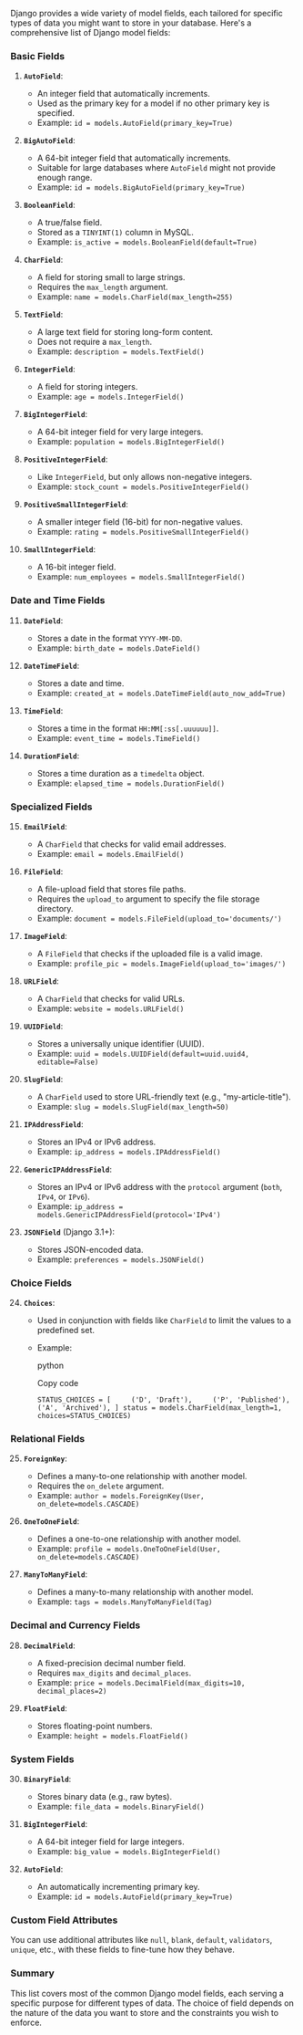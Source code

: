 Django provides a wide variety of model fields, each tailored for specific types of data you might want to store in your database. Here's a comprehensive list of Django model fields:

### **Basic Fields**

1. **`AutoField`**:
    
    - An integer field that automatically increments.
    - Used as the primary key for a model if no other primary key is specified.
    - Example: `id = models.AutoField(primary_key=True)`
2. **`BigAutoField`**:
    
    - A 64-bit integer field that automatically increments.
    - Suitable for large databases where `AutoField` might not provide enough range.
    - Example: `id = models.BigAutoField(primary_key=True)`
3. **`BooleanField`**:
    
    - A true/false field.
    - Stored as a `TINYINT(1)` column in MySQL.
    - Example: `is_active = models.BooleanField(default=True)`
4. **`CharField`**:
    
    - A field for storing small to large strings.
    - Requires the `max_length` argument.
    - Example: `name = models.CharField(max_length=255)`
5. **`TextField`**:
    
    - A large text field for storing long-form content.
    - Does not require a `max_length`.
    - Example: `description = models.TextField()`
6. **`IntegerField`**:
    
    - A field for storing integers.
    - Example: `age = models.IntegerField()`
7. **`BigIntegerField`**:
    
    - A 64-bit integer field for very large integers.
    - Example: `population = models.BigIntegerField()`
8. **`PositiveIntegerField`**:
    
    - Like `IntegerField`, but only allows non-negative integers.
    - Example: `stock_count = models.PositiveIntegerField()`
9. **`PositiveSmallIntegerField`**:
    
    - A smaller integer field (16-bit) for non-negative values.
    - Example: `rating = models.PositiveSmallIntegerField()`
10. **`SmallIntegerField`**:
    
    - A 16-bit integer field.
    - Example: `num_employees = models.SmallIntegerField()`

### **Date and Time Fields**

11. **`DateField`**:
    
    - Stores a date in the format `YYYY-MM-DD`.
    - Example: `birth_date = models.DateField()`
12. **`DateTimeField`**:
    
    - Stores a date and time.
    - Example: `created_at = models.DateTimeField(auto_now_add=True)`
13. **`TimeField`**:
    
    - Stores a time in the format `HH:MM[:ss[.uuuuuu]]`.
    - Example: `event_time = models.TimeField()`
14. **`DurationField`**:
    
    - Stores a time duration as a `timedelta` object.
    - Example: `elapsed_time = models.DurationField()`

### **Specialized Fields**

15. **`EmailField`**:
    
    - A `CharField` that checks for valid email addresses.
    - Example: `email = models.EmailField()`
16. **`FileField`**:
    
    - A file-upload field that stores file paths.
    - Requires the `upload_to` argument to specify the file storage directory.
    - Example: `document = models.FileField(upload_to='documents/')`
17. **`ImageField`**:
    
    - A `FileField` that checks if the uploaded file is a valid image.
    - Example: `profile_pic = models.ImageField(upload_to='images/')`
18. **`URLField`**:
    
    - A `CharField` that checks for valid URLs.
    - Example: `website = models.URLField()`
19. **`UUIDField`**:
    
    - Stores a universally unique identifier (UUID).
    - Example: `uuid = models.UUIDField(default=uuid.uuid4, editable=False)`
20. **`SlugField`**:
    
    - A `CharField` used to store URL-friendly text (e.g., "my-article-title").
    - Example: `slug = models.SlugField(max_length=50)`
21. **`IPAddressField`**:
    
    - Stores an IPv4 or IPv6 address.
    - Example: `ip_address = models.IPAddressField()`
22. **`GenericIPAddressField`**:
    
    - Stores an IPv4 or IPv6 address with the `protocol` argument (`both`, `IPv4`, or `IPv6`).
    - Example: `ip_address = models.GenericIPAddressField(protocol='IPv4')`
23. **`JSONField`** (Django 3.1+):
    
    - Stores JSON-encoded data.
    - Example: `preferences = models.JSONField()`

### **Choice Fields**

24. **`Choices`**:
    - Used in conjunction with fields like `CharField` to limit the values to a predefined set.
    - Example:
        
        python
        
        Copy code
        
        `STATUS_CHOICES = [     ('D', 'Draft'),     ('P', 'Published'),     ('A', 'Archived'), ] status = models.CharField(max_length=1, choices=STATUS_CHOICES)`
        

### **Relational Fields**

25. **`ForeignKey`**:
    
    - Defines a many-to-one relationship with another model.
    - Requires the `on_delete` argument.
    - Example: `author = models.ForeignKey(User, on_delete=models.CASCADE)`
26. **`OneToOneField`**:
    
    - Defines a one-to-one relationship with another model.
    - Example: `profile = models.OneToOneField(User, on_delete=models.CASCADE)`
27. **`ManyToManyField`**:
    
    - Defines a many-to-many relationship with another model.
    - Example: `tags = models.ManyToManyField(Tag)`

### **Decimal and Currency Fields**

28. **`DecimalField`**:
    
    - A fixed-precision decimal number field.
    - Requires `max_digits` and `decimal_places`.
    - Example: `price = models.DecimalField(max_digits=10, decimal_places=2)`
29. **`FloatField`**:
    
    - Stores floating-point numbers.
    - Example: `height = models.FloatField()`

### **System Fields**

30. **`BinaryField`**:
    
    - Stores binary data (e.g., raw bytes).
    - Example: `file_data = models.BinaryField()`
31. **`BigIntegerField`**:
    
    - A 64-bit integer field for large integers.
    - Example: `big_value = models.BigIntegerField()`
32. **`AutoField`**:
    
    - An automatically incrementing primary key.
    - Example: `id = models.AutoField(primary_key=True)`

### **Custom Field Attributes**

You can use additional attributes like `null`, `blank`, `default`, `validators`, `unique`, etc., with these fields to fine-tune how they behave.

### **Summary**

This list covers most of the common Django model fields, each serving a specific purpose for different types of data. The choice of field depends on the nature of the data you want to store and the constraints you wish to enforce.